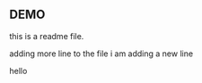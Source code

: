 ## DEMO
this is a readme file.

adding more line to the file
i am adding a new line
<p>hello</p>



